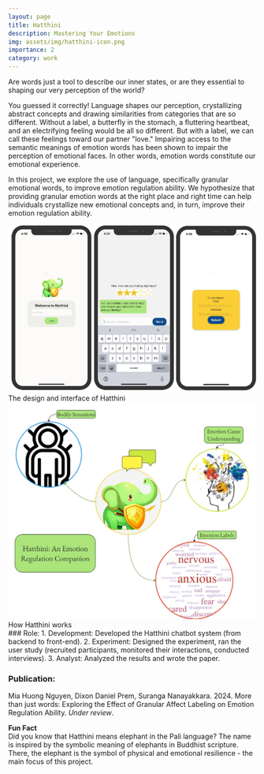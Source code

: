 ```yaml
---
layout: page
title: Hatthini
description: Mastering Your Emotions
img: assets/img/hatthini-icon.png
importance: 2
category: work
---
```


Are words just a tool to describe our inner states, or are they essential to shaping our very perception of the world?

You guessed it correctly! Language shapes our perception, crystallizing abstract concepts and drawing similarities from categories that are so different. Without a label, a butterfly in the stomach, a fluttering heartbeat, and an electrifying feeling would be all so different. But with a label, we can call these feelings toward our partner "love." Impairing access to the semantic meanings of emotion words has been shown to impair the perception of emotional faces. In other words, emotion words constitute our emotional experience.

In this project, we explore the use of language, specifically granular emotional words, to improve emotion regulation ability. We hypothesize that providing granular emotion words at the right place and right time can help individuals crystallize new emotional concepts and, in turn, improve their emotion regulation ability.


<div class="row justify-content-sm-center">
    <div class="col-sm mt-3 mt-md-0">
        <img src="assets/img/hatthini-3views.png" title="design-hatthini" class="img-fluid rounded z-depth-1" data-toggle="modal" data-target="#modal1">
    </div>
</div>
<div class="caption">
    The design and interface of Hatthini
</div>

<div class="row justify-content-sm-center">
<div class="col-sm mt-3 mt-md-0">
        <img src="assets/img/hatthini_proj_cover.jpg" title="model" class="img-fluid rounded z-depth-1" data-toggle="modal" data-target="#modal2">
    </div>
</div>
<div class="caption">
    How Hatthini works
</div>
### Role: 
1. Development: Developed the Hatthini chatbot system (from backend to front-end).
2. Experiment: Designed the experiment, ran the user study (recruited participants, monitored their interactions, conducted interviews).
3. Analyst: Analyzed the results and wrote the paper.

### Publication: 
Mia Huong Nguyen, Dixon Daniel Prem, Suranga Nanayakkara. 2024. More than just words: Exploring the Effect of Granular Affect Labeling on Emotion Regulation Ability. *Under review*.

**Fun Fact**  
Did you know that Hatthini means elephant in the Pali language? The name is inspired by the symbolic meaning of elephants in Buddhist scripture. There, the elephant is the symbol of physical and emotional resilience - the main focus of this project.